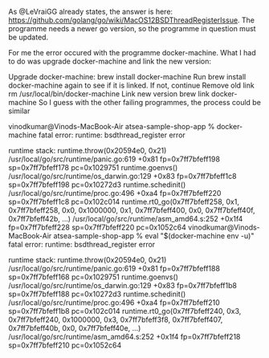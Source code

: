 
As @LeVraiGG already states, the answer is here: https://github.com/golang/go/wiki/MacOS12BSDThreadRegisterIssue. The programme needs a newer go version, so the programme in question must be updated.

For me the error occured with the programme docker-machine. What I had to do was upgrade docker-machine and link the new version:

Upgrade docker-machine: brew install docker-machine
Run brew install docker-machine again to see if it is linked. If not, continue
Remove old link rm /usr/local/bin/docker-machine
Link new version brew link docker-machine
So I guess with the other failing programmes, the process could be similar




vinodkumar@Vinods-MacBook-Air atsea-sample-shop-app % docker-machine 
fatal error: runtime: bsdthread_register error

runtime stack:
runtime.throw(0x20594e0, 0x21)
	/usr/local/go/src/runtime/panic.go:619 +0x81 fp=0x7ff7bfeff198 sp=0x7ff7bfeff178 pc=0x1029751
runtime.goenvs()
	/usr/local/go/src/runtime/os_darwin.go:129 +0x83 fp=0x7ff7bfeff1c8 sp=0x7ff7bfeff198 pc=0x10272d3
runtime.schedinit()
	/usr/local/go/src/runtime/proc.go:496 +0xa4 fp=0x7ff7bfeff220 sp=0x7ff7bfeff1c8 pc=0x102c014
runtime.rt0_go(0x7ff7bfeff258, 0x1, 0x7ff7bfeff258, 0x0, 0x1000000, 0x1, 0x7ff7bfeff400, 0x0, 0x7ff7bfeff40f, 0x7ff7bfeff42b, ...)
	/usr/local/go/src/runtime/asm_amd64.s:252 +0x1f4 fp=0x7ff7bfeff228 sp=0x7ff7bfeff220 pc=0x1052c64
vinodkumar@Vinods-MacBook-Air atsea-sample-shop-app % eval "$(docker-machine env -u)"
fatal error: runtime: bsdthread_register error

runtime stack:
runtime.throw(0x20594e0, 0x21)
	/usr/local/go/src/runtime/panic.go:619 +0x81 fp=0x7ff7bfeff188 sp=0x7ff7bfeff168 pc=0x1029751
runtime.goenvs()
	/usr/local/go/src/runtime/os_darwin.go:129 +0x83 fp=0x7ff7bfeff1b8 sp=0x7ff7bfeff188 pc=0x10272d3
runtime.schedinit()
	/usr/local/go/src/runtime/proc.go:496 +0xa4 fp=0x7ff7bfeff210 sp=0x7ff7bfeff1b8 pc=0x102c014
runtime.rt0_go(0x7ff7bfeff240, 0x3, 0x7ff7bfeff240, 0x1000000, 0x3, 0x7ff7bfeff3f8, 0x7ff7bfeff407, 0x7ff7bfeff40b, 0x0, 0x7ff7bfeff40e, ...)
	/usr/local/go/src/runtime/asm_amd64.s:252 +0x1f4 fp=0x7ff7bfeff218 sp=0x7ff7bfeff210 pc=0x1052c64